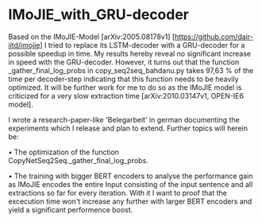 # IMoJIE_with_GRU-decoder
Based on the IMoJIE-Model [arXiv:2005.08178v1] [https://github.com/dair-iitd/imojie] I tried to replace its LSTM-decoder with a GRU-decoder for a possible speedup in time. My results hereby reveal no significant increase in speed with the GRU-decoder. However, it turns out that the function _gather_final_log_probs in copy_seq2seq_bahdanu.py takes 97,63 % of the time per decoder-step indicating that this function needs to be heavily optimized. It will be further work for me to do so as the IMoJIE model is criticized for a very slow extraction time [arXiv:2010.03147v1, OPEN-IE6 model].

I wrote a research-paper-like 'Belegarbeit' in german documenting the experiments which I release and plan to extend. Further topics will herein be:
        
   • The optimization of the function CopyNetSeq2Seq._gather_final_log_probs.
   
   • The training with bigger BERT encoders to analyse the performance gain as IMoJIE encodes the entire Input consisting of the input sentence and all extractions so far for          every iteration. With it I want to proof that the excecution time won't increase any further with larger BERT encoders and yield a significant performence boost. 
